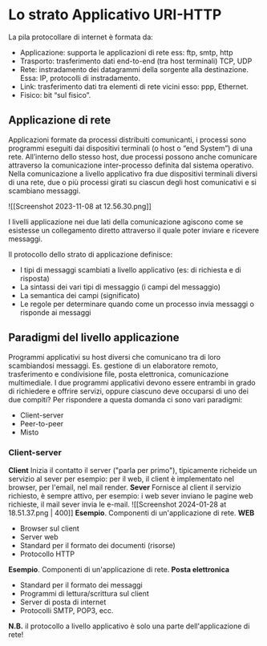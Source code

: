 # Lo strato Applicativo URI-HTTP

La pila protocollare di internet è formata da:
- Applicazione: supporta le applicazioni di rete ess: ftp, smtp, http
- Trasporto: trasferimento dati end-to-end (tra host terminali) TCP, UDP
- Rete: instradamento dei datagrammi della sorgente alla destinazione. Essa: IP, protocolli di instradamento.
- Link: trasferimento dati tra elementi di rete vicini esso: ppp, Ethernet.
- Fisico: bit “sul fisico”.

## Applicazione di rete
Applicazioni formate da processi distribuiti comunicanti, i processi sono programmi eseguiti dai dispositivi terminali (o host o “end System”) di una rete. All’interno dello stesso host, due processi possono anche comunicare attraverso la comunicazione inter-processo definita dal sistema operativo.
Nella comunicazione a livello applicativo fra due dispositivi terminali diversi di una rete, due o più processi girati su ciascun degli host comunicativi e si scambiano messaggi.

![[Screenshot 2023-11-08 at 12.56.30.png]]

I livelli applicazione nei due lati della comunicazione agiscono come se esistesse un collegamento diretto attraverso il quale poter inviare e ricevere messaggi.

Il protocollo dello strato di applicazione definisce:
- I tipi di messaggi scambiati a livello applicativo (es: di richiesta e di risposta)
- La sintassi dei vari tipi di messaggio (i campi del messaggio)
- La semantica dei campi (significato)
- Le regole per determinare quando come un processo invia messaggi o risponde ai messaggi

## Paradigmi del livello applicazione
Programmi applicativi su host diversi che comunicano tra di loro scambiandosi messaggi. Es. gestione di un elaboratore remoto, trasferimento e condivisione file, posta elettronica, comunicazione multimediale. I due programmi applicativi devono essere entrambi in grado di richiedere e offrire servizi, oppure ciascuno deve occuparsi di uno dei due compiti? Per rispondere a questa domanda ci sono vari paradigmi: 
- Client-server
- Peer-to-peer
- Misto

### Client-server
**Client**
Inizia il contatto il server ("parla per primo"), tipicamente richeide un servizio al sever per esempio: per il web, il client è implementato nel browser, per l'email, nel mail render.
**Sever**
Fornisce al client il servizio richiesto, è sempre attivo, per esempio: i web sever inviano le pagine web richieste, il mail sever invia le e-mail.
![[Screenshot 2024-01-28 at 18.51.37.png | 400]]
**Esempio**. Componenti di un'applicazione di rete. **WEB**
- Browser sul client
- Server web
- Standard per il formato dei documenti (risorse)
- Protocollo HTTP

**Esempio**. Componenti di un'applicazione di rete. **Posta elettronica**
- Standard per il formato dei messaggi
- Programmi di lettura/scrittura sul client
- Server di posta di internet 
- Protocolli SMTP, POP3, ecc.

**N.B.** il protocollo a livello applicativo è solo una parte dell'applicazione di rete!
